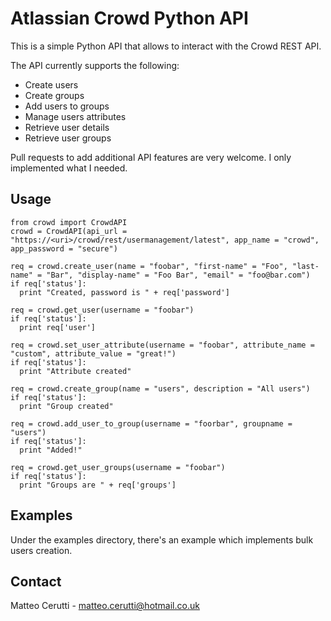 # Atlassian Crowd Python API
This is a simple Python API that allows to interact with the Crowd REST API.

The API currently supports the following:

* Create users
* Create groups
* Add users to groups
* Manage users attributes
* Retrieve user details
* Retrieve user groups

Pull requests to add additional API features are very welcome. I only implemented what I needed.

## Usage
```
from crowd import CrowdAPI
crowd = CrowdAPI(api_url = "https://<uri>/crowd/rest/usermanagement/latest", app_name = "crowd", app_password = "secure")

req = crowd.create_user(name = "foobar", "first-name" = "Foo", "last-name" = "Bar", "display-name" = "Foo Bar", "email" = "foo@bar.com")
if req['status']:
  print "Created, password is " + req['password']

req = crowd.get_user(username = "foobar")
if req['status']:
  print req['user']

req = crowd.set_user_attribute(username = "foobar", attribute_name = "custom", attribute_value = "great!")
if req['status']:
  print "Attribute created"

req = crowd.create_group(name = "users", description = "All users")
if req['status']:
  print "Group created"

req = crowd.add_user_to_group(username = "foorbar", groupname = "users")
if req['status']:
  print "Added!"

req = crowd.get_user_groups(username = "foobar")
if req['status']:
  print "Groups are " + req['groups']
```

## Examples
Under the examples directory, there's an example which implements bulk users creation.

## Contact
Matteo Cerutti - matteo.cerutti@hotmail.co.uk
